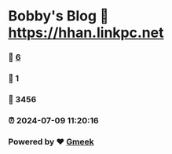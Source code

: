 # Bobby's Blog :link: https://hhan.linkpc.net 
### :page_facing_up: [6](https://hhan.linkpc.net/tag.html) 
### :speech_balloon: 1 
### :hibiscus: 3456 
### :alarm_clock: 2024-07-09 11:20:16 
### Powered by :heart: [Gmeek](https://github.com/Meekdai/Gmeek)

